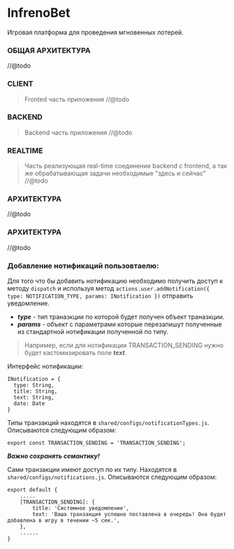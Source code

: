 # InfrenoBet
Игровая платформа для проведения мгновенных лотерей. 

### ОБЩАЯ АРХИТЕКТУРА
//@todo

### CLIENT
 >Fronted часть приложения
//@todo

### BACKEND
 >Backend часть приложения
//@todo

### REALTIME
 >Часть реализующая real-time соединение backend с frontend, а так же обрабатывающая задачи необходимые "здесь и сейчас"
//@todo

### АРХИТЕКТУРА
//@todo

### АРХИТЕКТУРА
//@todo

### Добавление нотификаций пользовтаелю:

Для того что бы добавить нотификацию необходимо получить доступ к методу `dispatch` и используя метод `actions.user.addNotification({ type: NOTIFICATION_TYPE, params: INotification })` отправить уведомление.
* ***type*** - тип траназкции по которой будет получен объект траназкции.
* ***params*** - объект с параметрами которые перезапишут полученные из стандартной нотификации полученной по типу. 
>Например, если для нотификации TRANSACTION_SENDING нужно будет кастомизировать поле ***text***.

Интерфейс нотификации:
```
INotification = {
  type: String,
  title: String,
  text: String,
  date: Date
}
```

Типы транзакций находятся в `shared/configs/notificationTypes.js`.
Описываются следующим образом: 
```
export const TRANSACTION_SENDING = 'TRANSACTION_SENDING';
```
***Важно сохранять семантику!***

Сами транзакции имеют доступ по их типу. Находятся в `shared/configs/notifications.js`.
Описываются следующим образом:

```
export default {
    .....
    [TRANSACTION_SENDING]: {
        title: 'Системное уведомление',
        text: 'Ваша транзакция успешно поставлена в очередь! Она будет добавлена в игру в течении ~5 сек.',
    },
    ......
}
```
